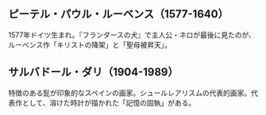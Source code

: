 ## ピーテル・パウル・ルーベンス（1577-1640）

1577年ドイツ生まれ。『フランダースの犬』で主人公・ネロが最後に見たのが、ルーベンス作「キリストの降架」と「聖母被昇天」。

## サルバドール・ダリ（1904-1989）

特徴のある髭が印象的なスペインの画家。シュールレアリスムの代表的画家。代表作として、溶けた時計が描かれた「記憶の固執」がある。

